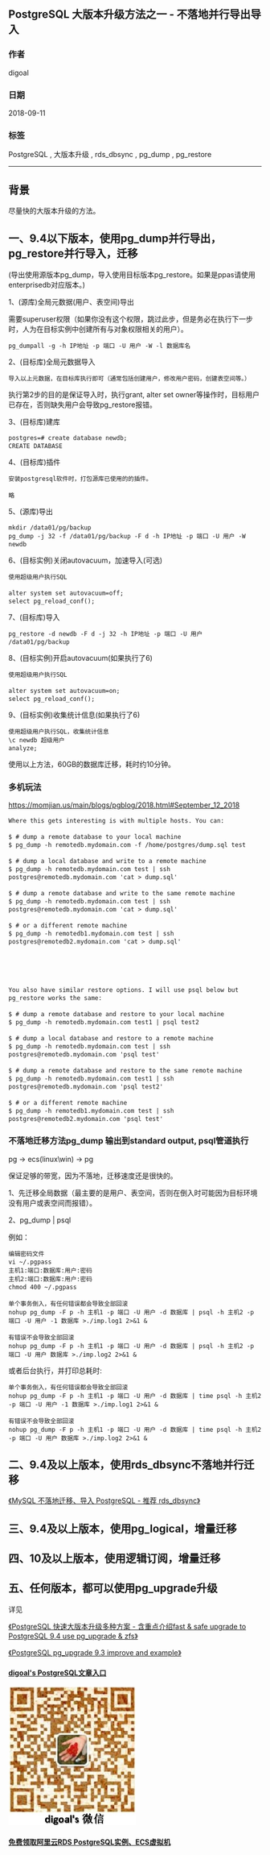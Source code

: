 ## PostgreSQL 大版本升级方法之一 - 不落地并行导出导入    
                                                             
### 作者                                                             
digoal                                                             
                                                             
### 日期                                                             
2018-09-11                                                           
                                                             
### 标签                                                             
PostgreSQL , 大版本升级 , rds_dbsync , pg_dump , pg_restore         
                                                             
----                                                             
                                                             
## 背景     
尽量快的大版本升级的方法。     
    
## 一、9.4以下版本，使用pg_dump并行导出，pg_restore并行导入，迁移    
(导出使用源版本pg_dump，导入使用目标版本pg_restore。如果是ppas请使用enterprisedb对应版本。)      
    
1、(源库)全局元数据(用户、表空间)导出    
    
需要superuser权限（如果你没有这个权限，跳过此步，但是务必在执行下一步时，人为在目标实例中创建所有与对象权限相关的用户）。     
    
```    
pg_dumpall -g -h IP地址 -p 端口 -U 用户 -W -l 数据库名    
```    
    
2、(目标库)全局元数据导入    
    
```    
导入以上元数据，在目标库执行即可（通常包括创建用户，修改用户密码，创建表空间等。）    
```    
    
执行第2步的目的是保证导入时，执行grant, alter set owner等操作时，目标用户已存在，否则缺失用户会导致pg_restore报错。    
    
3、(目标库)建库    
    
```    
postgres=# create database newdb;    
CREATE DATABASE    
```    
    
4、(目标库)插件    
    
```    
安装postgresql软件时，打包源库已使用的的插件。    
    
略    
```    
    
5、(源库)导出    
    
```    
mkdir /data01/pg/backup    
pg_dump -j 32 -f /data01/pg/backup -F d -h IP地址 -p 端口 -U 用户 -W newdb     
```    
    
6、(目标实例)关闭autovacuum，加速导入(可选)    
    
```    
使用超级用户执行SQL    
    
alter system set autovacuum=off;    
select pg_reload_conf();    
```    
    
7、(目标库)导入    
    
```    
pg_restore -d newdb -F d -j 32 -h IP地址 -p 端口 -U 用户 /data01/pg/backup    
```    
    
8、(目标实例)开启autovacuum(如果执行了6)    
    
```    
使用超级用户执行SQL    
    
alter system set autovacuum=on;    
select pg_reload_conf();    
```    
    
9、(目标实例)收集统计信息(如果执行了6)    
    
```    
使用超级用户执行SQL，收集统计信息    
\c newdb 超级用户    
analyze;    
```    
    
使用以上方法，60GB的数据库迁移，耗时约10分钟。      
    
### 多机玩法  
https://momjian.us/main/blogs/pgblog/2018.html#September_12_2018     
    
```  
Where this gets interesting is with multiple hosts. You can:  
  
$ # dump a remote database to your local machine  
$ pg_dump -h remotedb.mydomain.com -f /home/postgres/dump.sql test  
   
$ # dump a local database and write to a remote machine  
$ pg_dump -h remotedb.mydomain.com test | ssh postgres@remotedb.mydomain.com 'cat > dump.sql'  
   
$ # dump a remote database and write to the same remote machine  
$ pg_dump -h remotedb.mydomain.com test | ssh postgres@remotedb.mydomain.com 'cat > dump.sql'  
   
$ # or a different remote machine  
$ pg_dump -h remotedb1.mydomain.com test | ssh postgres@remotedb2.mydomain.com 'cat > dump.sql'  
   
  
  
  
  
You also have similar restore options. I will use psql below but pg_restore works the same:  
  
$ # dump a remote database and restore to your local machine  
$ pg_dump -h remotedb.mydomain.com test1 | psql test2  
   
$ # dump a local database and restore to a remote machine  
$ pg_dump -h remotedb.mydomain.com test | ssh postgres@remotedb.mydomain.com 'psql test'  
   
$ # dump a remote database and restore to the same remote machine  
$ pg_dump -h remotedb.mydomain.com test1 | ssh postgres@remotedb.mydomain.com 'psql test2'  
   
$ # or a different remote machine  
$ pg_dump -h remotedb1.mydomain.com test | ssh postgres@remotedb2.mydomain.com 'psql test'  
```  
    
### 不落地迁移方法pg_dump 输出到standard output, psql管道执行  
pg -> ecs(linux\win) -> pg  
  
保证足够的带宽，因为不落地，迁移速度还是很快的。     
   
1、先迁移全局数据（最主要的是用户、表空间，否则在倒入时可能因为目标环境没有用户或表空间而报错）。  
  
2、pg_dump | psql  
  
例如：    
  
```  
编辑密码文件
vi ~/.pgpass  
主机1:端口:数据库:用户:密码  
主机2:端口:数据库:用户:密码  
chmod 400 ~/.pgpass  
  
单个事务倒入，有任何错误都会导致全部回滚  
nohup pg_dump -F p -h 主机1 -p 端口 -U 用户 -d 数据库 | psql -h 主机2 -p 端口 -U 用户 -1 数据库 >./imp.log1 2>&1 &  
  
有错误不会导致全部回滚  
nohup pg_dump -F p -h 主机1 -p 端口 -U 用户 -d 数据库 | psql -h 主机2 -p 端口 -U 用户 数据库 >./imp.log2 2>&1 &  
```  
  
或者后台执行，并打印总耗时:  

```
单个事务倒入，有任何错误都会导致全部回滚  
nohup pg_dump -F p -h 主机1 -p 端口 -U 用户 -d 数据库 | time psql -h 主机2 -p 端口 -U 用户 -1 数据库 >./imp.log1 2>&1 &  
  
有错误不会导致全部回滚  
nohup pg_dump -F p -h 主机1 -p 端口 -U 用户 -d 数据库 | time psql -h 主机2 -p 端口 -U 用户 数据库 >./imp.log2 2>&1 &  
```
    
## 二、9.4及以上版本，使用rds_dbsync不落地并行迁移    
[《MySQL 不落地迁移、导入 PostgreSQL - 推荐 rds_dbsync》](../201808/20180815_01.md)    
    
## 三、9.4及以上版本，使用pg_logical，增量迁移    
    
## 四、10及以上版本，使用逻辑订阅，增量迁移    
    
## 五、任何版本，都可以使用pg_upgrade升级  
详见     
    
[《PostgreSQL 快速大版本升级多种方案 - 含重点介绍fast & safe upgrade to PostgreSQL 9.4 use pg_upgrade & zfs》](../201412/20141219_01.md)    
    
[《PostgreSQL pg_upgrade 9.3 improve and example》](../201305/20130520_01.md)    
    
    
    
#### [digoal's PostgreSQL文章入口](https://github.com/digoal/blog/blob/master/README.md "22709685feb7cab07d30f30387f0a9ae")  
    
    
![digoal's weixin](../pic/digoal_weixin.jpg "f7ad92eeba24523fd47a6e1a0e691b59")  
    
    
    
    
  
#### [免费领取阿里云RDS PostgreSQL实例、ECS虚拟机](https://www.aliyun.com/database/postgresqlactivity "57258f76c37864c6e6d23383d05714ea")
  
